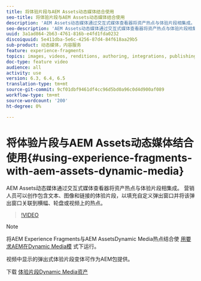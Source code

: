 ```yaml
---
title: 将体验片段与AEM Assets动态媒体结合使用
seo-title: 将体验片段与AEM Assets动态媒体结合使用
description: 'AEM Assets动态媒体通过交互式媒体查看器将资产热点与体验片段相集成。 营销人员可以创作包含文本、图像和链接的体验片段，以填充自定义弹出窗口并将该弹出窗口关联到横幅、轮盘或视频上的热点。 '
seo-description: 'AEM Assets动态媒体通过交互式媒体查看器将资产热点与体验片段相集成。 营销人员可以创作包含文本、图像和链接的体验片段，以填充自定义弹出窗口并将该弹出窗口关联到横幅、轮盘或视频上的热点。 '
uuid: 3a1ad864-2b63-4761-816b-e4fd1fda0232
discoiquuid: 5e411dba-5e6c-4256-87d4-84f618aa29b5
sub-product: 动态媒体，内容服务
feature: experience-fragments
topics: images, videos, renditions, authoring, integrations, publishing, metadata, sharing, publishing
doc-type: feature video
audience: all
activity: use
version: 6.3, 6.4, 6.5
translation-type: tm+mt
source-git-commit: 9cf01dbf9461df4cc96d5bd0a96c0d4d900af089
workflow-type: tm+mt
source-wordcount: '200'
ht-degree: 0%

---
```



# 将体验片段与AEM Assets动态媒体结合使用{#using-experience-fragments-with-aem-assets-dynamic-media}

AEM Assets动态媒体通过交互式媒体查看器将资产热点与体验片段相集成。 营销人员可以创作包含文本、图像和链接的体验片段，以填充自定义弹出窗口并将该弹出窗口关联到横幅、轮盘或视频上的热点。

>[!VIDEO](https://video.tv.adobe.com/v/22115/?quality=9&learn=on)

>[!NOTE]
>
>将AEM Experience Fragments与AEM AssetsDynamic Media热点结合使 [用要求AEM在Dynamic Media模](https://docs.adobe.com/docs/en/aem/6-3/administer/content/dynamic-media/config-dynamic.html) 式下运行。

视频中显示的弹出式体验片段变体可作为AEM包提供。

下载 [体验片段Dynamic Media资产](assets/experience-fragmentsdynamic-mediaassets-100.zip)
